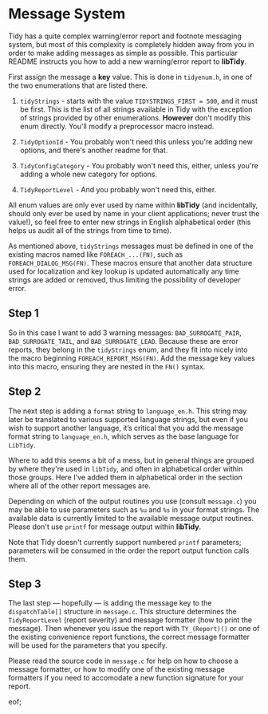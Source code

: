 # Message System

Tidy has a quite complex warning/error report and footnote messaging system, but most of this complexity is completely hidden away from you in order to make adding messages as simple as possible. This particular README instructs you how to add a new warning/error report to **libTidy**.

First assign the message a **key** value. This is done in `tidyenum.h`, in one of the two enumerations that are listed there.

 1. `tidyStrings` - starts with the value `TIDYSTRINGS_FIRST = 500`, and it must be first. This is the list of all strings available in Tidy with the exception of strings provided by other enumerations. **However** don't modify this enum directly. You'll modify a preprocessor macro instead.

 2. `TidyOptionId` - You probably won't need this unless you're adding new options, and there's another readme for that.

 3. `TidyConfigCategory` - You probably won't need this, either, unless you're adding a whole new category for options.

 4. `TidyReportLevel` - And you probably won't need this, either.

All enum values are only ever used by name within **libTidy** (and incidentally, should only ever be used by name in your client applications; never trust the value!), so feel free to enter new strings in English alphabetical order (this helps us audit all of the strings from time to time).

As mentioned above, `tidyStrings` messages must be defined in one of the existing macros named like `FOREACH_...(FN)`, such as `FOREACH_DIALOG_MSG(FN)`. These macros ensure that another data structure used for localization and key lookup is updated automatically any time strings are added or removed, thus limiting the possibility of developer error.


## Step 1

So in this case I want to add 3 warning messages: `BAD_SURROGATE_PAIR`, `BAD_SURROGATE_TAIL`, and `BAD_SURROGATE_LEAD`. Because these are error reports, they belong in the `tidyStrings` enum, and they fit into nicely into the macro beginning `FOREACH_REPORT_MSG(FN)`. Add the message key values into this macro, ensuring they are nested in the `FN()` syntax.


## Step 2

The next step is adding a `format` string to `language_en.h`. This string may later be translated to various supported language strings, but even if you wish to support another language, it’s critical that you add the message format string to `language_en.h`, which serves as the base language for `LibTidy`.

Where to add this seems a bit of a mess, but in general things are grouped by where they're used in `libTidy`, and often in alphabetical order within those groups. Here I've added them in alphabetical order in the section where all of the other report messages are.

Depending on which of the output routines you use (consult `message.c`) you may be able to use parameters such as `%u` and `%s` in your format strings. The available data is currently limited to the available message output routines. Please don't use `printf` for message output within **libTidy**.

Note that Tidy doesn't currently support numbered `printf` parameters; parameters will be consumed in the order the report output function calls them.

## Step 3

The last step — hopefully — is adding the message key to the `dispatchTable[]` structure in `message.c`. This structure determines the `TidyReportLevel` (report severity) and message formatter (how to print the message). Then whenever you issue the report with `TY_(Report)()` or one of the existing convenience report functions, the correct message formatter will be used for the parameters that you specify.

Please read the source code in `message.c` for help on how to choose a message formatter, or how to modify one of the existing message formatters if you need to accomodate a new function signature for your report.

eof;
